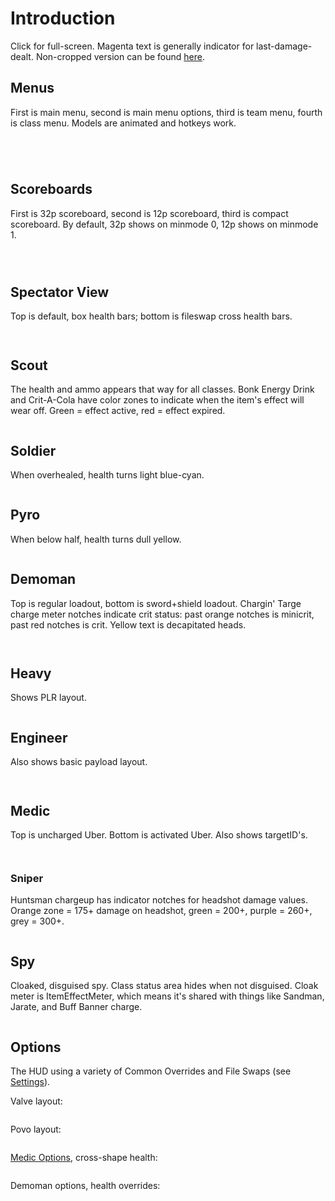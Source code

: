 # Introduction #
Click for full-screen. Magenta text is generally indicator for last-damage-dealt. Non-cropped version can be found [here](http://code.google.com/p/gmang-tf2hud/wiki/ScreenshotsFull).

## Menus ##
First is main menu, second is main menu options, third is team menu, fourth is class menu. Models are animated and hotkeys work.

![![](http://img839.imageshack.us/img839/4985/hudcapmainmenuthumb.png)](http://img211.imageshack.us/img211/8801/hudcapmainmenufull.png)

![![](http://img694.imageshack.us/img694/6040/hudcapmainmenugamethumb.png)](http://img191.imageshack.us/img191/8278/hudcapmainmenugamefull.png)

![![](http://img18.imageshack.us/img18/6470/hudcapteammenuthumb.png)](http://img696.imageshack.us/img696/8302/hudcapteammenufull.png)

![![](http://img27.imageshack.us/img27/2040/hudcapclassmenuthumb.png)](http://img585.imageshack.us/img585/8445/hudcapclassmenufull.png)

## Scoreboards ##
First is 32p scoreboard, second is 12p scoreboard, third is compact scoreboard. By default, 32p shows on minmode 0, 12p shows on minmode 1.

![![](http://img35.imageshack.us/img35/8288/hudcapscoreboard32thumb.png)](http://img824.imageshack.us/img824/1909/hudcapscoreboard32full.png)

![![](http://img825.imageshack.us/img825/1225/hudcapscoreboard12thumb.png)](http://img831.imageshack.us/img831/6386/hudcapscoreboard12full.png)

![![](http://img28.imageshack.us/img28/3984/hudcapscoreboardcompthu.png)](http://img820.imageshack.us/img820/7761/hudcapscoreboardcompful.png)

## Spectator View ##
Top is default, box health bars; bottom is fileswap cross health bars.

![![](http://img522.imageshack.us/img522/2848/hudcapspecthumb.png)](http://img571.imageshack.us/img571/8122/hudcapspecfull.png)

![![](http://img545.imageshack.us/img545/31/hudcapspeccrossthumb.png)](http://img812.imageshack.us/img812/3857/hudcapspeccrossfull.png)

## Scout ##
The health and ammo appears that way for all classes. Bonk Energy Drink and Crit-A-Cola have color zones to indicate when the item's effect will wear off. Green = effect active, red = effect expired.

![![](http://img826.imageshack.us/img826/9413/hudcapscoutthumb.png)](http://img714.imageshack.us/img714/8905/hudcapscoutfull.png)

## Soldier ##
When overhealed, health turns light blue-cyan.

![![](http://img524.imageshack.us/img524/3653/hudcapsoldierthumb.png)](http://img805.imageshack.us/img805/4039/hudcapsoldierfull.png)

## Pyro ##
When below half, health turns dull yellow.

![![](http://img811.imageshack.us/img811/8369/hudcappyrothumb.png)](http://img101.imageshack.us/img101/682/hudcappyrofull.png)

## Demoman ##
Top is regular loadout, bottom is sword+shield loadout. Chargin' Targe charge meter notches indicate crit status: past orange notches is minicrit, past red notches is crit. Yellow text is decapitated heads.

![![](http://img810.imageshack.us/img810/2937/hudcapdemothumb.png)](http://img825.imageshack.us/img825/5505/hudcapdemofull.png)

![![](http://img30.imageshack.us/img30/6251/hudcaptargethumb.png)](http://img844.imageshack.us/img844/7748/hudcaptargefull.png)

## Heavy ##
Shows PLR layout.

![![](http://img718.imageshack.us/img718/7519/hudcapheavythumb.png)](http://img710.imageshack.us/img710/6265/hudcapheavyfull.png)

## Engineer ##
Also shows basic payload layout.

![![](http://img715.imageshack.us/img715/9404/hudcapengythumb.png)](http://img153.imageshack.us/img153/2848/hudcapengyfull.png)

![![](http://img502.imageshack.us/img502/2484/hudcapbuildingsthumb.png)](http://img443.imageshack.us/img443/606/hudcapbuildingsfull.png)

## Medic ##
Top is uncharged Uber. Bottom is activated Uber. Also shows targetID's.

![![](http://img146.imageshack.us/img146/8861/hudcapmedicthumb.png)](http://img63.imageshack.us/img63/1020/hudcapmedicfull.png)

![![](http://img442.imageshack.us/img442/6887/hudcapuberthumb.png)](http://img6.imageshack.us/img6/2702/hudcapuberfull.png)

### Sniper ###
Huntsman chargeup has indicator notches for headshot damage values. Orange zone = 175+ damage on headshot, green = 200+, purple = 260+, grey = 300+.

![![](http://img232.imageshack.us/img232/7504/hudcapsniperthumb.png)](http://img96.imageshack.us/img96/9954/hudcapsniperfull.png)

## Spy ##
Cloaked, disguised spy. Class status area hides when not disguised. Cloak meter is ItemEffectMeter, which means it's shared with things like Sandman, Jarate, and Buff Banner charge.

![![](http://img90.imageshack.us/img90/395/hudcapspythumb.png)](http://img529.imageshack.us/img529/940/hudcapspyfull.png)

## Options ##
The HUD using a variety of Common Overrides and File Swaps (see [Settings](http://code.google.com/p/gmang-tf2hud/wiki/Settings)).

Valve layout:

![![](http://img340.imageshack.us/img340/9902/hudcapoptionvalvethumb.png)](http://img89.imageshack.us/img89/8439/hudcapoptionvalvefull.png)

Povo layout:

![![](http://img156.imageshack.us/img156/1812/hudcapoptionspovothumb.png)](http://img210.imageshack.us/img210/833/hudcapoptionspovofull.png)

[Medic Options](http://code.google.com/p/gmang-tf2hud/wiki/MedicOptions), cross-shape health:

![![](http://img232.imageshack.us/img232/1548/hudcapoptionuberthumb.png)](http://img573.imageshack.us/img573/7241/hudcapoptionuberfull.png)

Demoman options, health overrides:

![![](http://img35.imageshack.us/img35/2724/hudcapoptiondemothumb.png)](http://img406.imageshack.us/img406/3610/hudcapoptiondemofull.png)